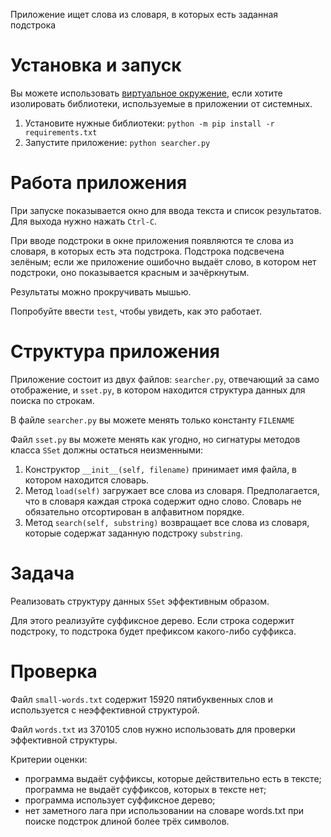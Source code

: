 Приложение ищет слова из словаря, в которых есть заданная подстрока

# Установка и запуск

Вы можете использовать [виртуальное окружение](https://docs.python.org/3/library/venv.html#creating-virtual-environments), если хотите изолировать библиотеки, используемые в приложении от системных.

1. Установите нужные библиотеки: `python -m pip install -r requirements.txt`
2. Запустите приложение: `python searcher.py`

# Работа приложения

При запуске показывается окно для ввода текста и список результатов. Для выхода нужно нажать `Ctrl-C`.

При вводе подстроки в окне приложения появляются те слова из словаря, в которых есть эта подстрока. Подстрока подсвечена зелёным; если же приложение ошибочно выдаёт слово, в котором нет подстроки, оно показывается красным и зачёркнутым.

Результаты можно прокручивать мышью.

Попробуйте ввести `test`, чтобы увидеть, как это работает.

# Структура приложения

Приложение состоит из двух файлов: `searcher.py`, отвечающий за само отображение, и `sset.py`, в котором находится структура данных для поиска по строкам.

В файле `searcher.py` вы можете менять только константу `FILENAME`

Файл `sset.py` вы можете менять как угодно, но сигнатуры методов класса `SSet` должны остаться неизменными:
1. Конструктор `__init__(self, filename)` принимает имя файла, в котором находится словарь.
2. Метод `load(self)` загружает все слова из словаря. Предполагается, что в словаря каждая строка содержит одно слово. Словарь не обязательно отсортирован в алфавитном порядке.
3. Метод `search(self, substring)` возвращает все слова из словаря, которые содержат заданную подстроку `substring`.

# Задача

Реализовать структуру данных `SSet` эффективным образом.

Для этого реализуйте суффиксное дерево. Если строка содержит подстроку, то подстрока будет префиксом какого-либо суффикса.

# Проверка

Файл `small-words.txt` содержит 15920 пятибуквенных слов и используется с неэффективной структурой.

Файл `words.txt` из 370105 слов нужно использовать для проверки эффективной структуры.

Критерии оценки:
- программа выдаёт суффиксы, которые действительно есть в тексте; программа не выдаёт суффиксов, которых в тексте нет;
- программа использует суффиксное дерево;
- нет заметного лага при использовании на словаре words.txt при поиске подстрок длиной более трёх символов.
